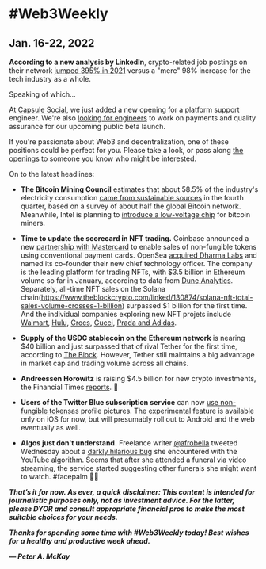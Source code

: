 # #Web3Weekly

## Jan. 16-22, 2022

**According to a new analysis by LinkedIn**, crypto-related job postings on their network [jumped 395% in 2021](https://www.linkedin.com/posts/linkedin-news_theworkshift-economy-labormarket-activity-6887062336839016450-67iT/) versus a "mere" 98% increase for the tech industry as a whole.

Speaking of which...

At [Capsule Social](https://capsule.social), we just added a new opening for a platform support engineer. We're also [looking for engineers](https://capsule.join.com) to work on payments and quality assurance for our upcoming public beta launch.

If you're passionate about Web3 and decentralization, one of these positions could be perfect for you. Please take a look, or pass along [the openings](https://capsule.join.com) to someone you know who might be interested.

On to the latest headlines:

- **The Bitcoin Mining Council** estimates that about 58.5% of the industry's electricity consumption [came from sustainable sources](https://bitcoinminingcouncil.com/q4-bitcoin-mining-council-survey-confirms-sustainable-power-mix-and-technological-efficiency/) in the fourth quarter, based on a survey of about half the global Bitcoin network. Meanwhile, Intel is planning to [introduce a low-voltage chip](https://decrypt.co/90643/intel-energy-efficient-bitcoin-mining-chip) for bitcoin miners.

- **Time to update the scorecard in NFT trading.** Coinbase announced a new [partnership with Mastercard](https://blog.coinbase.com/coinbase-and-mastercard-partner-to-revolutionize-nft-purchase-experience-8e486a392c55) to enable sales of non-fungible tokens using conventional payment cards. OpenSea [acquired Dharma Labs](https://opensea.io/blog/announcements/opensea-acquires-dharma-labs-welcomes-new-cto/) and named its co-founder their new chief technology officer. The company is the leading platform for trading NFTs, with $3.5 billion in Ethereum volume so far in January, according to data from [Dune Analytics](https://dune.xyz/rchen8/opensea). Separately, all-time NFT sales on the Solana chain(https://www.theblockcrypto.com/linked/130874/solana-nft-total-sales-volume-crosses-1-billion) surpassed $1 billion for the first time. And the individual companies exploring new NFT projets include [Walmart](https://www.cnbc.com/2022/01/16/walmart-is-quietly-preparing-to-enter-the-metaverse.html), [Hulu](https://www.coindesk.com/business/2022/01/15/hulu-targets-streamers-of-tomorrow-as-it-seeks-candidates-with-metaverse-nft-backgrounds/), [Crocs](https://www.coindesk.com/business/2022/01/14/crocs-is-chomping-into-nfts-trademark-filings-show/), [Gucci](https://www.ledgerinsights.com/gucci-to-launch-nft-collection-with-superplastic-brand/), [Prada and Adidas](https://www.coindesk.com/business/2022/01/20/prada-adidas-launch-nft-project-on-polygon/).

- **Supply of the USDC stablecoin on the Ethereum network** is nearing $40 billion and just surpassed that of rival Tether for the first time, according to [The Block](https://www.theblockcrypto.com/post/130342/usdc-supply-on-ethereum-surpasses-usdt-first-time). However, Tether still maintains a big advantage in market cap and trading volume across all chains.

- **Andreessen Horowitz** is raising $4.5 billion for new crypto investments, the Financial Times [reports](https://www.ft.com/content/6bf0ed56-1de5-4750-877f-c9cff753935c). 👀

- **Users of the Twitter Blue subscription service** can now [use non-fungible tokens](https://twitter.com/TwitterBlue/status/1484226494708662273?ref_src=twsrc%5Etfw%7Ctwcamp%5Etweetembed%7Ctwterm%5E1484226494708662273%7Ctwgr%5E%7Ctwcon%5Es1_&ref_url=https%3A%2F%2Ftechcrunch.com%2F2022%2F01%2F20%2Ftwitter-blue-subscription-users-are-first-gain-access-to-a-new-nft-profile-picture-feature%2F)as profile pictures. The experimental feature is available only on iOS for now, but will presumably roll out to Android and the web eventually as well.

- **Algos just don't understand.** Freelance writer [@afrobella](https://twitter.com/afrobella) tweeted Wednesday about a [darkly hilarious bug](https://twitter.com/afrobella/status/1483837893789507587) she encountered with the YouTube algorithm. Seems that after she attended a funeral via video streaming, the service started suggesting other funerals she might want to watch. #facepalm 🤦‍♂️

<strong><em>That’s it for now. As ever, a quick disclaimer: This content is intended for journalistic purposes only, not as investment advice. For the latter, please DYOR and consult appropriate financial pros to make the most suitable choices for your needs.

Thanks for spending some time with #Web3Weekly today! Best wishes for a healthy and productive week ahead.

— Peter A. McKay</em><strong>
